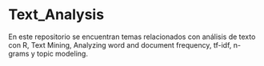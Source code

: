 # Text_Analysis
En este repositorio se encuentran temas relacionados con análisis de texto con R,  Text Mining, Analyzing word and document frequency, tf-idf, n-grams y topic modeling.
